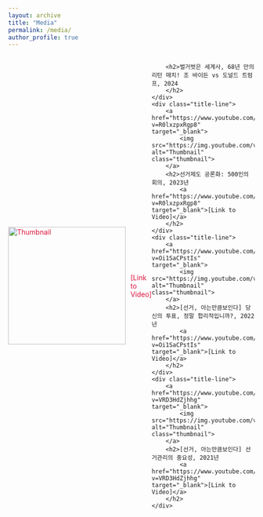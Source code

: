 ```yaml
---
layout: archive
title: "Media"
permalink: /media/
author_profile: true
---
```


<html lang="en">
<head>
    <meta charset="UTF-8">
    <meta name="viewport" content="width=device-width, initial-scale=1.0">
    <title>Redirect to YouTube Video</title>
    <style>
        .title-line {
            display: flex;
            align-items: center;
            margin-bottom: 20px;
        }
        .title-line h2 {
            margin: 0;
            font-size: 24px;
            display: flex;
            align-items: center;
            flex-direction: column;
            margin-left: 10px;
        }
        .title-line a {
            text-decoration: none;
            color: crimson;
        }
        .thumbnail {
            width: 240px; /* Increased width for larger thumbnails */
            height: auto;
            margin-right: 10px;
            cursor: pointer; /* Indicates the image is clickable */
        }
    </style>
</head>
<body>
    <div class="title-line">
        <a href="https://www.youtube.com/watch?v=GRUchi72B9s" target="_blank">
            <img src="https://img.youtube.com/vi/GRUchi72B9s/0.jpg" alt="Thumbnail" class="thumbnail">
        </a>
        <a href="https://www.youtube.com/watch?v=GRUchi72B9s" target="_blank">[Link to Video]</a>

        <h2>벌거벗은 세계사, 68년 만의 리턴 매치! 조 바이든 vs 도널드 트럼프, 2024    
        </h2>
    </div>
    <div class="title-line">
        <a href="https://www.youtube.com/watch?v=R0lxzpxRgp8" target="_blank">
            <img src="https://img.youtube.com/vi/R0lxzpxRgp8/0.jpg" alt="Thumbnail" class="thumbnail">
        </a>
        <h2>선거제도 공론화: 500인의 회의, 2023년
            <a href="https://www.youtube.com/watch?v=R0lxzpxRgp8" target="_blank">[Link to Video]</a>
        </h2>
    </div>
    <div class="title-line">
        <a href="https://www.youtube.com/watch?v=Oi1SaCPstIs" target="_blank">
            <img src="https://img.youtube.com/vi/Oi1SaCPstIs/0.jpg" alt="Thumbnail" class="thumbnail">
        </a>
        <h2>[선거, 아는만큼보인다] 당신의 투표, 정말 합리적입니까?, 2022년
            <a href="https://www.youtube.com/watch?v=Oi1SaCPstIs" target="_blank">[Link to Video]</a>
        </h2>
    </div>
    <div class="title-line">
        <a href="https://www.youtube.com/watch?v=VRD3HdZjhhg" target="_blank">
            <img src="https://img.youtube.com/vi/VRD3HdZjhhg/0.jpg" alt="Thumbnail" class="thumbnail">
        </a>
        <h2>[선거, 아는만큼보인다] 선거관리의 중요성, 2021년
            <a href="https://www.youtube.com/watch?v=VRD3HdZjhhg" target="_blank">[Link to Video]</a>
        </h2>
    </div>
</body>
</html>